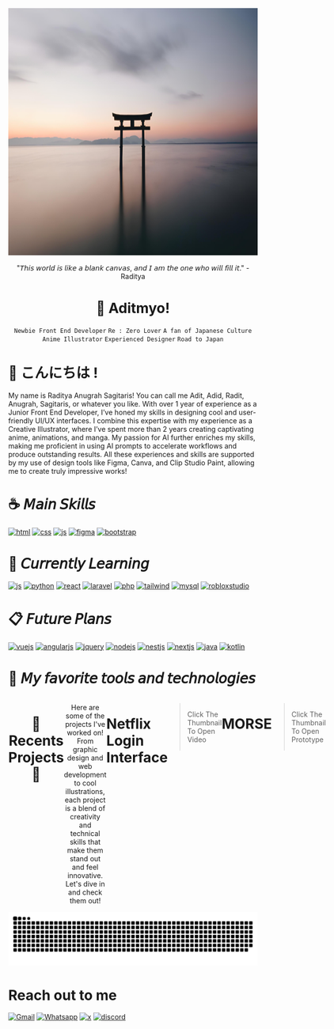 <!--suppress HtmlDeprecatedAttribute -->
<img src="https://raw.githubusercontent.com/RaS-Png/RaS-Png/main/tori2.png" alt="html" height="500" width="1000" title="PLS GUA PENGEN KE JEPANG AAAAAAAA">
<div align="center">

"𝘛𝘩𝘪𝘴 𝘸𝘰𝘳𝘭𝘥 𝘪𝘴 𝘭𝘪𝘬𝘦 𝘢 𝘣𝘭𝘢𝘯𝘬 𝘤𝘢𝘯𝘷𝘢𝘴, 𝘢𝘯𝘥 𝘐 𝘢𝘮 𝘵𝘩𝘦 𝘰𝘯𝘦 𝘸𝘩𝘰 𝘸𝘪𝘭𝘭 𝘧𝘪𝘭𝘭 𝘪𝘵." - Raditya
  
# 🍞 Aditmyo! #

`Newbie Front End Developer`
`Re : Zero Lover`
`A fan of Japanese Culture`
<br/>
`Anime Illustrator`
`Experienced Designer`
`Road to Japan`
</div>

<div>

# 👋 こんにちは ! #
My name is Raditya Anugrah Sagitaris! You can call me Adit, Adid, Radit, Anugrah, Sagitaris, or whatever you like. With over 1 year of experience as a Junior Front End Developer, I’ve honed my skills in designing cool and user-friendly UI/UX interfaces. I combine this expertise with my experience as a Creative Illustrator, where I’ve spent more than 2 years creating captivating anime, animations, and manga. My passion for AI further enriches my skills, making me proficient in using AI prompts to accelerate workflows and produce outstanding results. All these experiences and skills are supported by my use of design tools like Figma, Canva, and Clip Studio Paint, allowing me to create truly impressive works!

</div>

# ☕ 𝘔𝘢𝘪𝘯 𝘚𝘬𝘪𝘭𝘭𝘴 #


<a href="https://www.w3schools.com/html/"><img src="https://skillicons.dev/icons?i=html" alt="html" height="100" title="HTML5 documentation"></a>
<a href="https://www.w3schools.com/css/"><img src="https://skillicons.dev/icons?i=css" alt="css" height="100" title="CSS documentation"></a>
<a href="https://www.w3schools.com/js/"><img src="https://skillicons.dev/icons?i=js" alt="js" height="100" title="JS documentation"></a>
<a href="https://www.digidop.fr/en/figma/documentation"><img src="https://skillicons.dev/icons?i=figma" alt="figma" height="100" title="Figma documentation"></a>
<a href="https://getbootstrap.com/docs/4.1/getting-started/introduction/"><img src="https://skillicons.dev/icons?i=bootstrap" alt="bootstrap" height="100" title="Bootstrap documentation"></a>

# 📔 𝘊𝘶𝘳𝘳𝘦𝘯𝘵𝘭𝘺 𝘓𝘦𝘢𝘳𝘯𝘪𝘯𝘨 #


<a href="https://www.w3schools.com/js/"><img src="https://skillicons.dev/icons?i=js" alt="js" height="100" title="JS documentation"></a>
<a href="https://docs.python.org/3/"><img src="https://techstack-generator.vercel.app/python-icon.svg" alt="python" height="100" title="Python documentation"></a>
<a href="https://legacy.reactjs.org/docs/getting-started.html"><img src="https://techstack-generator.vercel.app/react-icon.svg" alt="react" height="100" title="React documentation"></a>
<a href="https://laravel.com/docs/11.x/readme"><img src="https://skillicons.dev/icons?i=laravel" alt="laravel" height="100" title="Laravel documentation"></a>
<a href="https://www.php.net/manual/en/index.php"><img src="https://skillicons.dev/icons?i=php" alt="php" height="100" title="Php documentation"></a>
<a href="https://v2.tailwindcss.com/docs"><img src="https://skillicons.dev/icons?i=tailwind" alt="tailwind" height="100" title="Tailwind documentation"></a>
<a href="https://dev.mysql.com/doc/l"><img src="https://skillicons.dev/icons?i=mysql" alt="mysql" height="100" title="Mysql documentation"></a>
<a href="https://create.roblox.com/docsl"><img src="https://skillicons.dev/icons?i=robloxstudio" alt="robloxstudio" height="100" title="Roblox Studio documentation"></a>

# 📋 𝘍𝘶𝘵𝘶𝘳𝘦 𝘗𝘭𝘢𝘯𝘴 #


<a href="https://vuejs.org/guide/introduction.html"><img src="https://skillicons.dev/icons?i=vue" alt="vuejs" height="100" title="Vue documentation"></a>
<a href="https://v17.angular.io/docs"><img src="https://skillicons.dev/icons?i=angular" alt="angularjs" height="100" title="Angular documentation"></a>
<a href="https://api.jquery.com/"><img src="https://skillicons.dev/icons?i=jquery" alt="jquery" height="100" title="Jquery documentation"></a>
<a href="https://nodejs.org/docs/latest/api/"><img src="https://skillicons.dev/icons?i=nodejs" alt="nodejs" height="100" title="Node documentation"></a>
<a href="https://docs.nestjs.com/"><img src="https://skillicons.dev/icons?i=nestjs" alt="nestjs" height="100" title="NestJS documentation"></a>
<a href="https://nextjs.org/docs"><img src="https://skillicons.dev/icons?i=nextjs" alt="nextjs" height="100" title="NextJS documentation"></a>
<a href="https://www.w3schools.com/java/java_ref_reference.asp"><img src="https://skillicons.dev/icons?i=java" alt="java" height="100" title="Java reference"></a>
<a href="https://kotlinlang.org/docs/home.html"><img src="https://skillicons.dev/icons?i=kotlin" alt="kotlin" height="100" title="Kotlin documentation"></a>


# 🤍 𝘔𝘺 𝘧𝘢𝘷𝘰𝘳𝘪𝘵𝘦 𝘵𝘰𝘰𝘭𝘴 𝘢𝘯𝘥 𝘵𝘦𝘤𝘩𝘯𝘰𝘭𝘰𝘨𝘪𝘦𝘴
<div style="display: flex; align-items: flex-start; align: center">
<table align="center">
  <tr>
    <td align="center" width="96">
        <img src="https://skillicons.dev/icons?i=html" alt="html" width="48" height="48" />
      <br>HTML5
    </td>
    <td align="center" width="96">
      <a href="#macropower-tech">
        <img src="https://skillicons.dev/icons?i=css" alt="css" width="48" height="48" />
      </a>
      <br>CSS3
    </td>
    <td align="center" width="96">
        <img src="https://skillicons.dev/icons?i=js" alt="js" width="48" height="48" />
      <br>JavaScript
    </td>
    <td align="center" width="96">
        <img src="https://skillicons.dev/icons?i=bootstrap" alt="bootstrap" width="48" height="48" />
      <br>Bootstrap
    </td>
    <td align="center" width="96">
        <img src="https://skillicons.dev/icons?i=vscode" alt="vscode" width="48" height="48" />
      <br>VS Code
    </td>
    <td align="center" width="96">
        <img src="https://skillicons.dev/icons?i=laravel" alt="laravel" width="48" height="48" />
      <br>Laravel
    </td>
    <td align="center" width="96">
        <img src="https://skillicons.dev/icons?i=mysql" alt="icon" width="48" height="48" />
      <br>MySql
    </td>
    <td align="center" width="96">
        <img src="https://skillicons.dev/icons?i=tailwind" alt="tailwind" width="48" height="48" />
      <br>tailwind
    </td>
    <td align="center" width="96">
        <img src="https://skillicons.dev/icons?i=figma" alt="figma" width="48" height="48" />
      <br>Figma
    </td>
  </tr>
  <tr>
  <td align="center" width="96">
        <img src="./assets/pinterest3.png" alt="pinterest width="48" height="48" />
      <br>Pinterest
    <td align="center" width="96">
        <img src="https://skillicons.dev/icons?i=github" alt="icon" width="48" height="48" />
      <br>Github
    </td>
    <td align="center" width="96"> 
        <img src="https://skillicons.dev/icons?i=git" width="48" height="48" alt="Git" />
      <br>Git
    </td>
    <td align="center"  width="96">
        <img src="./assets/csp.png" width="58" height="58" alt="CSP" />
      <br>Clip Studio
    </td>
    <td align="center"  width="96">
        <img src="https://skillicons.dev/icons?i=robloxstudio" width="48" height="48" alt="robloxstudio" />
      <br>R Studio
    </td>
    <td align="center" width="96">
        <img src="./assets/canva2.png" width="52" height="48" alt="canva" />
      <br>Canva
    </td>
    <td align="center"  width="96">
        <img src="./assets/gpt.svg" width="48" height="48" alt="ChatGPT" />
      <br>ChatGPT
    </td>
  
  </tr>
</table>
<br>
<div align="center">
  
# 🌴 Recents Projects 🌴 #

</div>

<div align="center">

Here are some of the projects I've worked on! From graphic design and web development to cool illustrations, each project is a blend of creativity and technical skills that make them stand out and feel innovative. Let's dive in and check them out!
  
</div>

# Netflix Login Interface #

> Click The Thumbnail To Open Video

[![Watch the video](./assets/netthumb.png)](https://youtu.be/pLNLvy7Ff1s?si=H2Cmvmva8kT_XddT)

# MORSE #

> Click The Thumbnail To Open Prototype

[![Watch the video](./assets/morseslide1.png)](https://shorturl.at/D3qRp)
[![Watch the video](./assets/morseslide2.png)](https://shorturl.at/D3qRp)
[![Watch the video](./assets/morseslide3.png)](https://shorturl.at/D3qRp)



</div>


<img src="https://github.com/Platane/snk/raw/output/github-contribution-grid-snake.svg" alt="e" style="max-width: 100%;">


# Reach out to me #
<a href="mailto:radietsagitaris@gmail.com"><img src="https://skillicons.dev/icons?i=gmail" alt="Gmail" height="55" title="Send mail"></a>
<a href="https://www.instagram.com/adit.sketch?igsh=MWhrMmk4NGNxN2s2Zg=="><img src="https://skillicons.dev/icons?i=instagram" alt="Whatsapp" height="55" title="Instagram Profile"></a>
<a href="https://x.com/aditmyo"><img src="https://skillicons.dev/icons?i=twitter" alt="x" height="55" title="X profile"></a>
<a href="https://x.com/aditmyo"><img src="https://skillicons.dev/icons?i=discord" alt="discord" height="55" title="Discord profile"></a>
